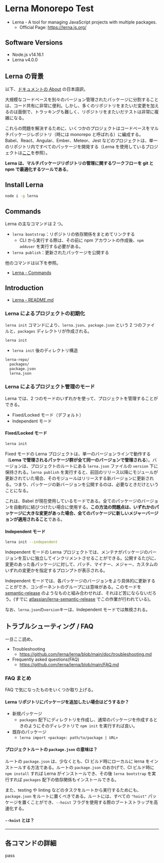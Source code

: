 # Lerna Monorepo Test

- Lerna - A tool for managing JavaScript projects with multiple packages.
  - Official Page: https://lerna.js.org/

## Software Versions

- Node.js v14.16.1
- Lerna v4.0.0

## Lerna の背景

以下、[ドキュメントの About](https://lerna.js.org/#about) の日本語訳。

大規模なコードベースを別々のバージョン管理されたパッケージに分割することは、コード共有に非常に便利。しかし、多くのリポジトリをまたいだ変更を加えるのは面倒で、トラッキングも難しく、リポジトリをまたいだテストは非常に複雑になる。

これらの問題を解決するために、いくつかのプロジェクトはコードベースをマルチパッケージレポジトリ（時には monorepo と呼ばれる）に編成する。Babel、React、Angular、Ember、Meteor、Jest などのプロジェクトは、単一のリポジトリ内ですべてのパッケージを開発する（Lerna を使用しているプロジェクトは[ここ](https://lerna.js.org/#users)を参照）。

**Lerna は、マルチパッケージリポジトリの管理に関するワークフローを git と npm で最適化するツールである**。

## Install Lerna

```sh
node i -g lerna
```

## Commands

Lerna の主なコマンドは 2 つ。

- `lerna bootstrap`：リポジトリの依存関係をまとめてリンクする
  - CLI から実行する際は、その前に npm アカウントの作成後、`npm adduser` を実行する必要がある。
- `lerna publish`：更新されたパッケージを公開する

他のコマンドは以下を参照。

- [Lerna - Commands](https://lerna.js.org/#commands)

## Introduction

- [Lerna - README.md](https://github.com/lerna/lerna#readme)

### Lerna によるプロジェクトの初期化

`lerna init` コマンドにより、`lerna.json`、`package.json` という 2 つのファイルと、`packages` ディレクトリが作成される。

```sh
lerna init
```

- `lerna init` 後のディレクトリ構造

```sh
lerna-repo/
  packages/
  package.json
  lerna.json
```

### Lerna によるプロジェクト管理のモード

Lerna では、2 つのモードのいずれかを使って、プロジェクトを管理することができる。

- Fixed/Locked モード（デフォルト）
- Independent モード

#### Fixed/Locked モード

```sh
lerna init
```

Fixed モードの Lerna プロジェクトは、単一のバージョンラインで動作する（**Lerna で管理されるパッケージ群が全て同一のバージョンで管理される**）。バージョンは、プロジェクトのルートにある `lerna.json` ファイルの `version` 下に保持される。`lerna publish` を実行すると、前回のリリース以降にモジュールが更新されていた場合、そのモジュールはリリースする新バージョンに更新される。つまり、パッケージの新バージョンを公開するのは、必要なときだけということになる。

これは、Babel が現在使用しているモードである。全てのパッケージのバージョンを自動的に結びつけたい場合に使用する。**この方法の問題点は、いずれかのパッケージに大きな変更があった場合、全てのパッケージに新しいメジャーバージョンが適用されること**である。

#### Independent モード

```sh
lerna init --independent
```

Independent モードの Lerna プロジェクトでは、メンテナがパッケージのバージョンを互いに独立してインクリメントさせることができる。公開するたびに、変更のあった各パッケージに対して、パッチ、マイナー、メジャー、カスタムのいずれの変更かを指定するプロンプトが表示される。

Independent モードでは、各パッケージのバージョンをより具体的に更新することができ、コンポーネントのグループには意味がある。このモードを [semantic-release](https://github.com/semantic-release/semantic-release) のようなものと組み合わせれば、それほど苦にならないだろう。(すでに [atlassian/lerna-semantic-release](https://github.com/atlassian/lerna-semantic-release) でこの作業が行われている)。

なお、`lerna.json`の`version`キーは、Independent モードでは無視される。

## トラブルシューティング / FAQ

一旦ここ読め。

- Troubleshooting
  - https://github.com/lerna/lerna/blob/main/doc/troubleshooting.md
- Frequently asked questions(FAQ)
  - https://github.com/lerna/lerna/blob/main/FAQ.md

### FAQ まとめ

FAQ で気になったものをいくつか取り上げる。

#### Lerna リポジトリにパッケージを追加したい場合はどうするか？

- 新規パッケージ
  - `packages` 配下にディレクトリを作成し、通常のパッケージを作成するときのようにそのディレクトリで `npm init` を実行すれば良い。
- 既存のパッケージ
  - `lerna import <package: path/to/package | URL>`

#### プロジェクトルートの `package.json` の意味は？

ルートの `package.json` は、少なくとも、CI ビルド時にローカルに lerna をインストールする方法である。ルートの `package.json` のおかげで、CI ビルド時に `npm install` すれば Lerna がインストールでき、その後 `lerna bootstrap` を実行すれば `packages` 配下の依存関係もインストールできる。

また、testing や linting などのタスクをルートから実行するためにも、`package.json` をルートに置くべきである。ルートには、すべての `"hoist"` パッケージを置くことができ、`--hoist` フラグを使用する際のブートストラップを高速化する。

#### `--hoist` とは？

---

## 各コマンドの詳細

pass
